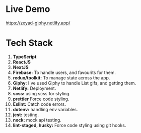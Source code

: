 # Live Demo

https://zeyad-giphy.netlify.app/

# Tech Stack

1. **TypeScript**
2. **ReactJS**
3. **NextJS**
4. **Firebase:** To handle users, and favourits for them.
5. **redux/toolkit:** To manage state across the app.
6. **Giphy:** I've used Giphy to handle List gifs, and getting them.
7. **Netlify:** Deployment.
8. **scss:** using scss for styling.
9. **prettier** Force code styling.
10. **Eslint:** Catch code errors.
11. **dotenv:** handling env variables.
12. **jest:** testing.
13. **nock:** mock api testing.
14. **lint-staged, husky:** Force code styling using git hooks.




